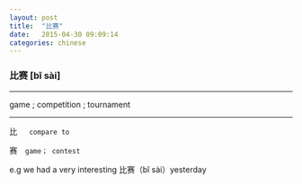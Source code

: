 ```yaml
---
layout: post
title:  "比赛"
date:   2015-04-30 09:09:14
categories: chinese
---
```

### 比赛 [bǐ sài]
-----------

 game ; competition ; tournament

-----------

比　` compare to`

赛　`game； contest`

e.g  we had a very interesting 比赛（bǐ sài）yesterday




